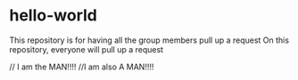# hello-world
 This repository is for having all the group members pull up a request
On this repository, everyone will pull up a request

// I am the MAN!!!!
//I am also A MAN!!!!
